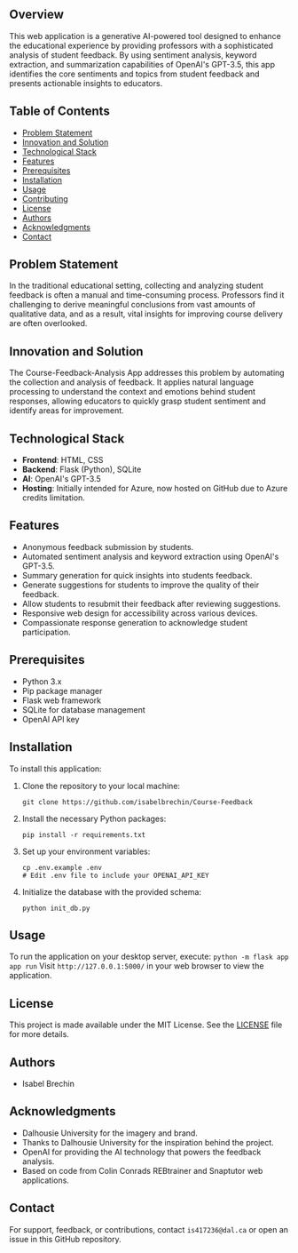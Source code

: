## Overview
This web application is a generative AI-powered tool designed to enhance the educational experience by providing professors with a sophisticated analysis of student feedback. By using sentiment analysis, keyword extraction, and summarization capabilities of OpenAI's GPT-3.5, this app identifies the core sentiments and topics from student feedback and presents actionable insights to educators.

## Table of Contents
- [Problem Statement](#problem-statement)
- [Innovation and Solution](#innovation-and-solution)
- [Technological Stack](#technological-stack)
- [Features](#features)
- [Prerequisites](#prerequisites)
- [Installation](#installation)
- [Usage](#usage)
- [Contributing](#contributing)
- [License](#license)
- [Authors](#authors)
- [Acknowledgments](#acknowledgments)
- [Contact](#contact)

## Problem Statement
In the traditional educational setting, collecting and analyzing student feedback is often a manual and time-consuming process. Professors find it challenging to derive meaningful conclusions from vast amounts of qualitative data, and as a result, vital insights for improving course delivery are often overlooked.

## Innovation and Solution
The Course-Feedback-Analysis App addresses this problem by automating the collection and analysis of feedback. It applies natural language processing to understand the context and emotions behind student responses, allowing educators to quickly grasp student sentiment and identify areas for improvement.

## Technological Stack
- **Frontend**: HTML, CSS
- **Backend**: Flask (Python), SQLite
- **AI**: OpenAI's GPT-3.5
- **Hosting**: Initially intended for Azure, now hosted on GitHub due to Azure credits limitation.

## Features
- Anonymous feedback submission by students.
- Automated sentiment analysis and keyword extraction using OpenAI's GPT-3.5.
- Summary generation for quick insights into students feedback.
- Generate suggestions for students to improve the quality of their feedback.
- Allow students to resubmit their feedback after reviewing suggestions.
- Responsive web design for accessibility across various devices.
- Compassionate response generation to acknowledge student participation.


## Prerequisites
- Python 3.x
- Pip package manager
- Flask web framework
- SQLite for database management
- OpenAI API key

## Installation
To install this application:

1. Clone the repository to your local machine:
    ```
    git clone https://github.com/isabelbrechin/Course-Feedback

    ```
2. Install the necessary Python packages:
    ```
    pip install -r requirements.txt
    ```

3. Set up your environment variables:
    ```
    cp .env.example .env
    # Edit .env file to include your OPENAI_API_KEY
    ```

4. Initialize the database with the provided schema:
    ```
    python init_db.py
    ```

## Usage
To run the application on your desktop server, execute:
    ```
    python -m flask app app run
    ```
Visit `http://127.0.0.1:5000/` in your web browser to view the application.

## License
This project is made available under the MIT License. See the [LICENSE](LICENSE) file for more details.

## Authors
- Isabel Brechin

## Acknowledgments
- Dalhousie University for the imagery and brand.
- Thanks to Dalhousie University for the inspiration behind the project.
- OpenAI for providing the AI technology that powers the feedback analysis.
- Based on code from Colin Conrads REBtrainer and Snaptutor web applications.

## Contact
For support, feedback, or contributions, contact `is417236@dal.ca` or open an issue in this GitHub repository.

